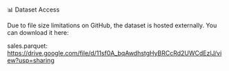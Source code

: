 📊 Dataset Access

Due to file size limitations on GitHub, the dataset is hosted externally.
You can download it here:

sales.parquet: https://drive.google.com/file/d/11sf0A_bqAwdhstgHyBRCcRd2UWCdEzlJ/view?usp=sharing